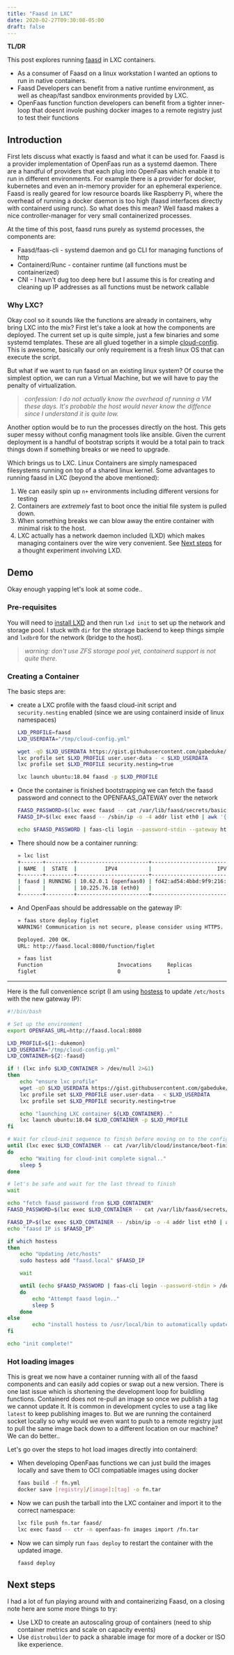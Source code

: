 ```yaml
---
title: "Faasd in LXC"
date: 2020-02-27T09:30:08-05:00
draft: false
---
```


**TL/DR**

This post explores running [faasd](https://github.com/openfaas/faasd) in LXC containers.

* As a consumer of Faasd on a linux workstation I wanted an options to run in native containers.
* Faasd Developers can benefit from a native runtime environment, as well as cheap/fast sandbox environments provided by LXC. 
* OpenFaas function function developers can benefit from a tighter inner-loop that doesnt invole pushing docker images to a remote registry just to test their functions

## Introduction

First lets discuss what exactly is faasd and what it can be used for. Faasd is a provider implementation of OpenFaas run as a systemd daemon. There are a handful of providers that each plug into OpenFaas which enable it to run in different environments. For example there is a provider for docker, kubernetes and even an in-memory provider for an ephemeral experience. Faasd is really geared for low resource boards like Raspberry Pi, where the overhead of running a docker daemon is too high (faasd interfaces directly with containerd using runc). So what does this mean? Well faasd makes a nice controller-manager for very small containerized processes.

At the time of this post, faasd runs purely as systemd processes, the components are:

* Faasd/faas-cli - systemd daemon and go CLI for managing functions of http
* Containerd/Runc - container runtime (all functions must be containerized)
* CNI - I havn't dug too deep here but I assume this is for creating and cleaning up IP addresses as all functions must be network callable

### Why LXC?

Okay cool so it sounds like the functions are already in containers, why bring LXC into the mix? First let's take a look at how the components are deployed. The current set up is quite simple, just a few binaries and some systemd templates. These are all glued together in a simple [cloud-config](https://cloudinit.readthedocs.io/en/latest/index.html). This is awesome, basically our only requirement is a fresh linux OS that can execute the script.

But what if we want to run faasd on an existing linux system? Of course the simplest option, we can run a Virtual Machine, but we will have to pay the penalty of virtualization.

  > _confession: I do not actually know the overhead of running a VM these days. It's probable the host would never know the diffence since I understand it is quite low._

Another option would be to run the processes directly on the host. This gets super messy without config managment tools like ansible. Given the current deployment is a handful of bootstrap scripts it would be a total pain to track things down if something breaks or we need to upgrade.

Which brings us to LXC. Linux Containers are simply namespaced filesystems running on top of a shared linux kernel. Some advantages to running faasd in LXC (beyond the above mentioned):

1. We can easily spin up `n+` environments including different versions for testing
1. Containers are _extremely_ fast to boot once the initial file system is pulled down.
1. When something breaks we can blow away the entire container with minimal risk to the host.
1. LXC actually has a network daemon included (LXD) which makes managing containers over the wire very convenient. See [Next steps](#Next_steps) for a thought experiment involving LXD.

## Demo

Okay enough yapping let's look at some code..

### Pre-requisites

You will need to [install LXD](https://linuxcontainers.org/lxd/getting-started-cli/) and then run `lxd init` to set up the network and storage pool. I stuck with `dir` for the storage backend to keep things simple and `lxdbr0` for the network (bridge to the host).

> _warning: don't use ZFS storage pool yet, containerd support is not quite there._

### Creating a Container

The basic steps are:

* create a LXC profile with the faasd cloud-init script and `security.nesting` enabled (since we are using containerd inside of linux namespaces)

	```bash
	LXD_PROFILE=faasd
	LXD_USERDATA="/tmp/cloud-config.yml"

	wget -qO $LXD_USERDATA https://gist.githubusercontent.com/gabeduke/7ccb3f3147d79ac30e2187432808060c/raw/4028ea0658e9aa0a37f6ac44473a8092e3824406/cloud-init.yml
	lxc profile set $LXD_PROFILE user.user-data - < $LXD_USERDATA
	lxc profile set $LXD_PROFILE security.nesting=true

	lxc launch ubuntu:18.04 faasd -p $LXD_PROFILE

* Once the container is finished bootstrapping we can fetch the faasd password and connect to the OPENFAAS_GATEWAY over the network

	```bash
	FAASD_PASSWORD=$(lxc exec faasd -- cat /var/lib/faasd/secrets/basic-auth-password)
	FAASD_IP=$(lxc exec faasd -- /sbin/ip -o -4 addr list eth0 | awk '{print $4}' | cut -d/ -f1)

	echo $FAASD_PASSWORD | faas-cli login --password-stdin --gateway http://${FAASD_IP}:8080

* There should now be a container running:

	```bash
	» lxc list
	+-------+---------+-----------------------+----------------------------------------------+-----------+-----------+
	| NAME  |  STATE  |         IPV4          |                     IPV6                     |   TYPE    | SNAPSHOTS |
	+-------+---------+-----------------------+----------------------------------------------+-----------+-----------+
	| faasd | RUNNING | 10.62.0.1 (openfaas0) | fd42:ad54:4bbd:9f9:216:3eff:fe50:66ee (eth0) | CONTAINER | 0         |
	|       |         | 10.225.76.18 (eth0)   |                                              |           |           |
	+-------+---------+-----------------------+----------------------------------------------+-----------+-----------+

* And OpenFaas should be addressable on the gateway IP:

	```bash
	» faas store deploy figlet
	WARNING! Communication is not secure, please consider using HTTPS. Letsencrypt.org offers free SSL/TLS certificates.

	Deployed. 200 OK.
	URL: http://faasd.local:8080/function/figlet

	» faas list
	Function                      	Invocations    	Replicas
	figlet                        	0              	1    


----

Here is the full convenience script (I am using [hostess](https://github.com/cbednarski/hostess) to update `/etc/hosts` with the new gateway IP):

```bash
#!/bin/bash 

# Set up the environment
export OPENFAAS_URL=http://faasd.local:8080

LXD_PROFILE=${1:-dukemon}
LXD_USERDATA="/tmp/cloud-config.yml"
LXD_CONTAINER=${2:-faasd}

if ! (lxc info $LXD_CONTAINER > /dev/null 2>&1)
then
	echo "ensure lxc profile"
	wget -qO $LXD_USERDATA https://gist.githubusercontent.com/gabeduke/7ccb3f3147d79ac30e2187432808060c/raw/4028ea0658e9aa0a37f6ac44473a8092e3824406/cloud-init.yml
	lxc profile set $LXD_PROFILE user.user-data - < $LXD_USERDATA
	lxc profile set $LXD_PROFILE security.nesting=true

	echo "launching LXC container ${LXD_CONTAINER}.."
	lxc launch ubuntu:18.04 $LXD_CONTAINER -p $LXD_PROFILE
fi

# Wait for cloud-init sequence to finish before moving on to the configuration steps
until (lxc exec $LXD_CONTAINER -- cat /var/lib/cloud/instance/boot-finished > /dev/null 2>&1)
do
	echo "Waiting for cloud-init complete signal.."
	sleep 5
done

# let's be safe and wait for the last thread to finish
wait

echo "fetch faasd password from $LXD_CONTAINER"
FAASD_PASSWORD=$(lxc exec $LXD_CONTAINER -- cat /var/lib/faasd/secrets/basic-auth-password)

FAASD_IP=$(lxc exec $LXD_CONTAINER -- /sbin/ip -o -4 addr list eth0 | awk '{print $4}' | cut -d/ -f1)
echo "faasd IP is $FAASD_IP"

if which hostess
then
	echo "Updating /etc/hosts"
	sudo hostess add "faasd.local" $FAASD_IP

	wait

	until (echo $FAASD_PASSWORD | faas-cli login --password-stdin > /dev/null 2>&1 && echo "login successful")
	do
		echo "Attempt faasd login.."
		sleep 5
	done
else
       	echo "install hostess to /usr/local/bin to automatically update /etc/hosts (https://github.com/cbednarski/hostess)"
fi

echo "init complete!"

```

### Hot loading images

This is great we now have a container running with all of the faasd components and can easily add copies or swap out a new version. There is one last issue which is shortening the development loop for buildling functions. Containerd does not re-pull an image so once we publish a tag we cannot update it. It is common in development cycles to use a tag like `latest` to keep publishing images to. But we are running the containerd socket locally so why would we even want to push to a remote registry just to pull the same image back down to a different location on our machine? We can do better..

Let's go over the steps to hot load images directly into containerd:

* When developing OpenFaas functions we can just build the images locally and save them to OCI compatiable images using docker

	```bash
	faas build -f fn.yml
	docker save [registry]/[image]:[tag] -o fn.tar

* Now we can push the tarball into the LXC container and import it to the correct namespace:

	```bash
	lxc file push fn.tar faasd/
	lxc exec faasd -- ctr -n openfaas-fn images import /fn.tar
	
* Now we can simply run `faas deploy` to restart the container with the updated image.

	```bash
	faasd deploy

## Next steps

I had a lot of fun playing around with and containerizing Faasd, on a closing note here are some more things to try:

* Use LXD to create an autoscaling group of containers (need to ship container metrics and scale on capacity events)
* Use `distrobuilder` to pack a sharable image for more of a docker or ISO like experience.